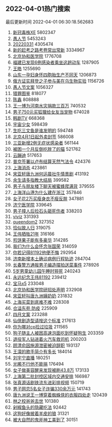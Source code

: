 ## 2022-04-01热门搜索 
最后更新时间 2022-04-01 06:30:18.562683 
1. [新冠毒株XE](https://s.weibo.com/weibo?q=%23%E6%96%B0%E5%86%A0%E6%AF%92%E6%A0%AAXE%23&Refer=top) 5802347
1. [愚人节](https://s.weibo.com/weibo?q=%E6%84%9A%E4%BA%BA%E8%8A%82&Refer=top) 5453243
1. [20220331](https://s.weibo.com/weibo?q=20220331&Refer=top) 4305474
1. [新的赶考之路考卷常出常新](https://s.weibo.com/weibo?q=%23%E6%96%B0%E7%9A%84%E8%B5%B6%E8%80%83%E4%B9%8B%E8%B7%AF%E8%80%83%E5%8D%B7%E5%B8%B8%E5%87%BA%E5%B8%B8%E6%96%B0%23&Refer=top) 3334967
1. [北京协和医学院](https://s.weibo.com/weibo?q=%23%E5%8C%97%E4%BA%AC%E5%8D%8F%E5%92%8C%E5%8C%BB%E5%AD%A6%E9%99%A2%23&Refer=top) 1776708
1. [福建已发现6例感染者乘坐这趟动车](https://s.weibo.com/weibo?q=%23%E7%A6%8F%E5%BB%BA%E5%B7%B2%E5%8F%91%E7%8E%B06%E4%BE%8B%E6%84%9F%E6%9F%93%E8%80%85%E4%B9%98%E5%9D%90%E8%BF%99%E8%B6%9F%E5%8A%A8%E8%BD%A6%23&Refer=top) 1287905
1. [王皓](https://s.weibo.com/weibo?q=%E7%8E%8B%E7%9A%93&Refer=top) 1255690
1. [山东一孕妇身怀四胞胎生产不同天](https://s.weibo.com/weibo?q=%23%E5%B1%B1%E4%B8%9C%E4%B8%80%E5%AD%95%E5%A6%87%E8%BA%AB%E6%80%80%E5%9B%9B%E8%83%9E%E8%83%8E%E7%94%9F%E4%BA%A7%E4%B8%8D%E5%90%8C%E5%A4%A9%23&Refer=top) 1206873
1. [俄方证实拜登之子参与美在乌生物实验](https://s.weibo.com/weibo?q=%23%E4%BF%84%E6%96%B9%E8%AF%81%E5%AE%9E%E6%8B%9C%E7%99%BB%E4%B9%8B%E5%AD%90%E5%8F%82%E4%B8%8E%E7%BE%8E%E5%9C%A8%E4%B9%8C%E7%94%9F%E7%89%A9%E5%AE%9E%E9%AA%8C%23&Refer=top) 1156726
1. [愚人节文案](https://s.weibo.com/weibo?q=%23%E6%84%9A%E4%BA%BA%E8%8A%82%E6%96%87%E6%A1%88%23&Refer=top) 1056327
1. [猎罪图鉴](https://s.weibo.com/weibo?q=%23%E7%8C%8E%E7%BD%AA%E5%9B%BE%E9%89%B4%23&Refer=top) 818077
1. [陈鑫](https://s.weibo.com/weibo?q=%E9%99%88%E9%91%AB&Refer=top) 808888
1. [王一博为河南水灾捐款三百万](https://s.weibo.com/weibo?q=%23%E7%8E%8B%E4%B8%80%E5%8D%9A%E4%B8%BA%E6%B2%B3%E5%8D%97%E6%B0%B4%E7%81%BE%E6%8D%90%E6%AC%BE%E4%B8%89%E7%99%BE%E4%B8%87%23&Refer=top) 740532
1. [男子750元买狐狸给女友当宠物](https://s.weibo.com/weibo?q=%23%E7%94%B7%E5%AD%90750%E5%85%83%E4%B9%B0%E7%8B%90%E7%8B%B8%E7%BB%99%E5%A5%B3%E5%8F%8B%E5%BD%93%E5%AE%A0%E7%89%A9%23&Refer=top) 674028
1. [韩剧TV](https://s.weibo.com/weibo?q=%23%E9%9F%A9%E5%89%A7TV%23&Refer=top) 668368
1. [宇宙少女](https://s.weibo.com/weibo?q=%E5%AE%87%E5%AE%99%E5%B0%91%E5%A5%B3&Refer=top) 598439
1. [生吃三文鱼是谁发明的](https://s.weibo.com/weibo?q=%23%E7%94%9F%E5%90%83%E4%B8%89%E6%96%87%E9%B1%BC%E6%98%AF%E8%B0%81%E5%8F%91%E6%98%8E%E7%9A%84%23&Refer=top) 594748
1. [北京4月1日起外卖封签](https://s.weibo.com/weibo?q=%23%E5%8C%97%E4%BA%AC4%E6%9C%881%E6%97%A5%E8%B5%B7%E5%A4%96%E5%8D%96%E5%B0%81%E7%AD%BE%23&Refer=top) 586008
1. [三亚新增2例无症状感染者](https://s.weibo.com/weibo?q=%23%E4%B8%89%E4%BA%9A%E6%96%B0%E5%A2%9E2%E4%BE%8B%E6%97%A0%E7%97%87%E7%8A%B6%E6%84%9F%E6%9F%93%E8%80%85%23&Refer=top) 561144
1. [被困一个月反倒吃胖了的猫](https://s.weibo.com/weibo?q=%E8%A2%AB%E5%9B%B0%E4%B8%80%E4%B8%AA%E6%9C%88%E5%8F%8D%E5%80%92%E5%90%83%E8%83%96%E4%BA%86%E7%9A%84%E7%8C%AB&Refer=top) 521762
1. [云蹦迪](https://s.weibo.com/weibo?q=%E4%BA%91%E8%B9%A6%E8%BF%AA&Refer=top) 517653
1. [普京签署以卢布结算天然气法令](https://s.weibo.com/weibo?q=%23%E6%99%AE%E4%BA%AC%E7%AD%BE%E7%BD%B2%E4%BB%A5%E5%8D%A2%E5%B8%83%E7%BB%93%E7%AE%97%E5%A4%A9%E7%84%B6%E6%B0%94%E6%B3%95%E4%BB%A4%23&Refer=top) 424376
1. [上海消杀](https://s.weibo.com/weibo?q=%23%E4%B8%8A%E6%B5%B7%E6%B6%88%E6%9D%80%23&Refer=top) 423861
1. [宋亚轩唐九洲何运晨社牛情景剧](https://s.weibo.com/weibo?q=%23%E5%AE%8B%E4%BA%9A%E8%BD%A9%E5%94%90%E4%B9%9D%E6%B4%B2%E4%BD%95%E8%BF%90%E6%99%A8%E7%A4%BE%E7%89%9B%E6%83%85%E6%99%AF%E5%89%A7%23&Refer=top) 413192
1. [余生请多指教大结局](https://s.weibo.com/weibo?q=%23%E4%BD%99%E7%94%9F%E8%AF%B7%E5%A4%9A%E6%8C%87%E6%95%99%E5%A4%A7%E7%BB%93%E5%B1%80%23&Refer=top) 399582
1. [男子与朋友楼下聊天被蜜蜂爬满背](https://s.weibo.com/weibo?q=%23%E7%94%B7%E5%AD%90%E4%B8%8E%E6%9C%8B%E5%8F%8B%E6%A5%BC%E4%B8%8B%E8%81%8A%E5%A4%A9%E8%A2%AB%E8%9C%9C%E8%9C%82%E7%88%AC%E6%BB%A1%E8%83%8C%23&Refer=top) 379555
1. [上海洋山港为什么建在浙江](https://s.weibo.com/weibo?q=%E4%B8%8A%E6%B5%B7%E6%B4%8B%E5%B1%B1%E6%B8%AF%E4%B8%BA%E4%BB%80%E4%B9%88%E5%BB%BA%E5%9C%A8%E6%B5%99%E6%B1%9F&Refer=top) 357846
1. [女子花2万买瘦身衣不瘦反胖](https://s.weibo.com/weibo?q=%23%E5%A5%B3%E5%AD%90%E8%8A%B12%E4%B8%87%E4%B9%B0%E7%98%A6%E8%BA%AB%E8%A1%A3%E4%B8%8D%E7%98%A6%E5%8F%8D%E8%83%96%23&Refer=top) 347881
1. [济宁医学院](https://s.weibo.com/weibo?q=%E6%B5%8E%E5%AE%81%E5%8C%BB%E5%AD%A6%E9%99%A2&Refer=top) 339645
1. [男子撞人后捡石头砸死伤者](https://s.weibo.com/weibo?q=%23%E7%94%B7%E5%AD%90%E6%92%9E%E4%BA%BA%E5%90%8E%E6%8D%A1%E7%9F%B3%E5%A4%B4%E7%A0%B8%E6%AD%BB%E4%BC%A4%E8%80%85%23&Refer=top) 338203
1. [viviz](https://s.weibo.com/weibo?q=%23viviz%23&Refer=top) 331393
1. [queendom2](https://s.weibo.com/weibo?q=queendom2&Refer=top) 327352
1. [恰似故人归](https://s.weibo.com/weibo?q=%E6%81%B0%E4%BC%BC%E6%95%85%E4%BA%BA%E5%BD%92&Refer=top) 319075
1. [王伟牺牲21年](https://s.weibo.com/weibo?q=%23%E7%8E%8B%E4%BC%9F%E7%89%BA%E7%89%B221%E5%B9%B4%23&Refer=top) 316166
1. [煎饼果子能有多豪华](https://s.weibo.com/weibo?q=%23%E7%85%8E%E9%A5%BC%E6%9E%9C%E5%AD%90%E8%83%BD%E6%9C%89%E5%A4%9A%E8%B1%AA%E5%8D%8E%23&Refer=top) 314285
1. [我们为什么会怀念张国荣](https://s.weibo.com/weibo?q=%23%E6%88%91%E4%BB%AC%E4%B8%BA%E4%BB%80%E4%B9%88%E4%BC%9A%E6%80%80%E5%BF%B5%E5%BC%A0%E5%9B%BD%E8%8D%A3%23&Refer=top) 314059
1. [你若记得81192他便不悔](https://s.weibo.com/weibo?q=%23%E4%BD%A0%E8%8B%A5%E8%AE%B0%E5%BE%9781192%E4%BB%96%E4%BE%BF%E4%B8%8D%E6%82%94%23&Refer=top) 292954
1. [济南新增本土确诊病例行程轨迹](https://s.weibo.com/weibo?q=%23%E6%B5%8E%E5%8D%97%E6%96%B0%E5%A2%9E%E6%9C%AC%E5%9C%9F%E7%A1%AE%E8%AF%8A%E7%97%85%E4%BE%8B%E8%A1%8C%E7%A8%8B%E8%BD%A8%E8%BF%B9%23&Refer=top) 284704
1. [长春警方通报男子编造摆拍送菜事件](https://s.weibo.com/weibo?q=%23%E9%95%BF%E6%98%A5%E8%AD%A6%E6%96%B9%E9%80%9A%E6%8A%A5%E7%94%B7%E5%AD%90%E7%BC%96%E9%80%A0%E6%91%86%E6%8B%8D%E9%80%81%E8%8F%9C%E4%BA%8B%E4%BB%B6%23&Refer=top) 278926
1. [5岁男童幼儿园午睡时猝死](https://s.weibo.com/weibo?q=%235%E5%B2%81%E7%94%B7%E7%AB%A5%E5%B9%BC%E5%84%BF%E5%9B%AD%E5%8D%88%E7%9D%A1%E6%97%B6%E7%8C%9D%E6%AD%BB%23&Refer=top) 240243
1. [永远纪念王伟81192](https://s.weibo.com/weibo?q=%23%E6%B0%B8%E8%BF%9C%E7%BA%AA%E5%BF%B5%E7%8E%8B%E4%BC%9F81192%23&Refer=top) 239412
1. [宝马x5](https://s.weibo.com/weibo?q=%E5%AE%9D%E9%A9%ACx5&Refer=top) 233048
1. [北京协和医学院研招处声明](https://s.weibo.com/weibo?q=%23%E5%8C%97%E4%BA%AC%E5%8D%8F%E5%92%8C%E5%8C%BB%E5%AD%A6%E9%99%A2%E7%A0%94%E6%8B%9B%E5%A4%84%E5%A3%B0%E6%98%8E%23&Refer=top) 232908
1. [宋亚轩叫唐九洲姨奶奶](https://s.weibo.com/weibo?q=%23%E5%AE%8B%E4%BA%9A%E8%BD%A9%E5%8F%AB%E5%94%90%E4%B9%9D%E6%B4%B2%E5%A7%A8%E5%A5%B6%E5%A5%B6%23&Refer=top) 231832
1. [上海买菜到底难不难](https://s.weibo.com/weibo?q=%23%E4%B8%8A%E6%B5%B7%E4%B9%B0%E8%8F%9C%E5%88%B0%E5%BA%95%E9%9A%BE%E4%B8%8D%E9%9A%BE%23&Refer=top) 228308
1. [仓溢东苑 防疫](https://s.weibo.com/weibo?q=%E4%BB%93%E6%BA%A2%E4%B8%9C%E8%8B%91%20%E9%98%B2%E7%96%AB&Refer=top) 225909
1. [四月文案](https://s.weibo.com/weibo?q=%E5%9B%9B%E6%9C%88%E6%96%87%E6%A1%88&Refer=top) 223288
1. [仙侠剧造型请按这个标准](https://s.weibo.com/weibo?q=%23%E4%BB%99%E4%BE%A0%E5%89%A7%E9%80%A0%E5%9E%8B%E8%AF%B7%E6%8C%89%E8%BF%99%E4%B8%AA%E6%A0%87%E5%87%86%23&Refer=top) 217613
1. [你为哪对cp捡过垃圾](https://s.weibo.com/weibo?q=%E4%BD%A0%E4%B8%BA%E5%93%AA%E5%AF%B9cp%E6%8D%A1%E8%BF%87%E5%9E%83%E5%9C%BE&Refer=top) 211565
1. [狗子随主人被困高速泡面吃到怀疑狗生](https://s.weibo.com/weibo?q=%23%E7%8B%97%E5%AD%90%E9%9A%8F%E4%B8%BB%E4%BA%BA%E8%A2%AB%E5%9B%B0%E9%AB%98%E9%80%9F%E6%B3%A1%E9%9D%A2%E5%90%83%E5%88%B0%E6%80%80%E7%96%91%E7%8B%97%E7%94%9F%23&Refer=top) 203359
1. [退役军人钻进着火汽车救司机](https://s.weibo.com/weibo?q=%23%E9%80%80%E5%BD%B9%E5%86%9B%E4%BA%BA%E9%92%BB%E8%BF%9B%E7%9D%80%E7%81%AB%E6%B1%BD%E8%BD%A6%E6%95%91%E5%8F%B8%E6%9C%BA%23&Refer=top) 200203
1. [顾清俞因施源泄密被迫辞职](https://s.weibo.com/weibo?q=%23%E9%A1%BE%E6%B8%85%E4%BF%9E%E5%9B%A0%E6%96%BD%E6%BA%90%E6%B3%84%E5%AF%86%E8%A2%AB%E8%BF%AB%E8%BE%9E%E8%81%8C%23&Refer=top) 193137
1. [王濛的歌手简介有多长](https://s.weibo.com/weibo?q=%23%E7%8E%8B%E6%BF%9B%E7%9A%84%E6%AD%8C%E6%89%8B%E7%AE%80%E4%BB%8B%E6%9C%89%E5%A4%9A%E9%95%BF%23&Refer=top) 184014
1. [刘宇宁直播](https://s.weibo.com/weibo?q=%23%E5%88%98%E5%AE%87%E5%AE%81%E7%9B%B4%E6%92%AD%23&Refer=top) 180251
1. [光晞不行他不能捐](https://s.weibo.com/weibo?q=%23%E5%85%89%E6%99%9E%E4%B8%8D%E8%A1%8C%E4%BB%96%E4%B8%8D%E8%83%BD%E6%8D%90%23&Refer=top) 176494
1. [女子做美容醒来发现被刷43.8万](https://s.weibo.com/weibo?q=%23%E5%A5%B3%E5%AD%90%E5%81%9A%E7%BE%8E%E5%AE%B9%E9%86%92%E6%9D%A5%E5%8F%91%E7%8E%B0%E8%A2%AB%E5%88%B743.8%E4%B8%87%23&Refer=top) 173133
1. [上海第二批封控区域内交通安排](https://s.weibo.com/weibo?q=%23%E4%B8%8A%E6%B5%B7%E7%AC%AC%E4%BA%8C%E6%89%B9%E5%B0%81%E6%8E%A7%E5%8C%BA%E5%9F%9F%E5%86%85%E4%BA%A4%E9%80%9A%E5%AE%89%E6%8E%92%23&Refer=top) 166987
1. [张真源话剧铁流东进彩排视频](https://s.weibo.com/weibo?q=%23%E5%BC%A0%E7%9C%9F%E6%BA%90%E8%AF%9D%E5%89%A7%E9%93%81%E6%B5%81%E4%B8%9C%E8%BF%9B%E5%BD%A9%E6%8E%92%E8%A7%86%E9%A2%91%23&Refer=top) 150719
1. [男子网恋5名女子诈骗330余万元](https://s.weibo.com/weibo?q=%23%E7%94%B7%E5%AD%90%E7%BD%91%E6%81%8B5%E5%90%8D%E5%A5%B3%E5%AD%90%E8%AF%88%E9%AA%97330%E4%BD%99%E4%B8%87%E5%85%83%23&Refer=top) 141743
1. [唐九洲说王一博穿着蜘蛛侠的衣服四处走](https://s.weibo.com/weibo?q=%23%E5%94%90%E4%B9%9D%E6%B4%B2%E8%AF%B4%E7%8E%8B%E4%B8%80%E5%8D%9A%E7%A9%BF%E7%9D%80%E8%9C%98%E8%9B%9B%E4%BE%A0%E7%9A%84%E8%A1%A3%E6%9C%8D%E5%9B%9B%E5%A4%84%E8%B5%B0%23&Refer=top) 120439
1. [林之校爸爸去世](https://s.weibo.com/weibo?q=%23%E6%9E%97%E4%B9%8B%E6%A0%A1%E7%88%B8%E7%88%B8%E5%8E%BB%E4%B8%96%23&Refer=top) 101380
1. [剁椒鱼头的隐藏吃法](https://s.weibo.com/weibo?q=%E5%89%81%E6%A4%92%E9%B1%BC%E5%A4%B4%E7%9A%84%E9%9A%90%E8%97%8F%E5%90%83%E6%B3%95&Refer=top) 92442
1. [这狗好像披着羊皮的狼](https://s.weibo.com/weibo?q=%23%E8%BF%99%E7%8B%97%E5%A5%BD%E5%83%8F%E6%8A%AB%E7%9D%80%E7%BE%8A%E7%9A%AE%E7%9A%84%E7%8B%BC%23&Refer=top) 31321
1. [被大自然的鬼斧神工美到了](https://s.weibo.com/weibo?q=%23%E8%A2%AB%E5%A4%A7%E8%87%AA%E7%84%B6%E7%9A%84%E9%AC%BC%E6%96%A7%E7%A5%9E%E5%B7%A5%E7%BE%8E%E5%88%B0%E4%BA%86%23&Refer=top) 30151
